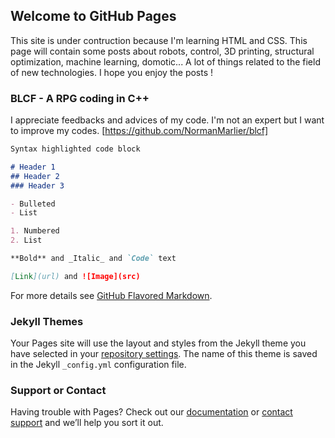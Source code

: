 ## Welcome to GitHub Pages

This site is under contruction because I'm learning HTML and CSS. This page will contain some posts about robots, control, 3D printing, structural optimization, machine learning, domotic... A lot of things related to the field of new technologies.
I hope you enjoy the posts !


### BLCF - A RPG coding in C++

I appreciate feedbacks and advices of my code. I'm not an expert but I want to improve my codes.
[https://github.com/NormanMarlier/blcf]



```markdown
Syntax highlighted code block

# Header 1
## Header 2
### Header 3

- Bulleted
- List

1. Numbered
2. List

**Bold** and _Italic_ and `Code` text

[Link](url) and ![Image](src)
```

For more details see [GitHub Flavored Markdown](https://guides.github.com/features/mastering-markdown/).

### Jekyll Themes

Your Pages site will use the layout and styles from the Jekyll theme you have selected in your [repository settings](https://github.com/NormanMarlier/NormanMarlier.github.io/settings). The name of this theme is saved in the Jekyll `_config.yml` configuration file.

### Support or Contact

Having trouble with Pages? Check out our [documentation](https://help.github.com/categories/github-pages-basics/) or [contact support](https://github.com/contact) and we’ll help you sort it out.
